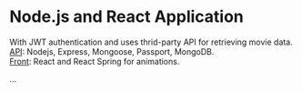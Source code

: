 # Node.js and React Application
With JWT authentication and uses thrid-party API for retrieving movie data. <br>
<ins>API</ins>: Nodejs, Express, Mongoose, Passport, MongoDB. <br>
<ins>Front</ins>: React and React Spring for animations.

...